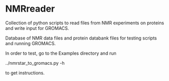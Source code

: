 NMRreader
=========

Collection of python scripts to read files from NMR experiments
on proteins and write input for GROMACS.

Database of NMR data files and protein databank files for testing
scripts and running GROMACS.

In order to test, go to the Examples directory and run 

../nmrstar_to_gromacs.py -h

to get instructions.
